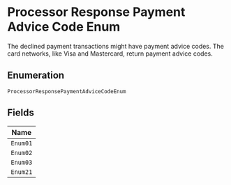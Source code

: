 
# Processor Response Payment Advice Code Enum

The declined payment transactions might have payment advice codes. The card networks, like Visa and Mastercard, return payment advice codes.

## Enumeration

`ProcessorResponsePaymentAdviceCodeEnum`

## Fields

| Name |
|  --- |
| `Enum01` |
| `Enum02` |
| `Enum03` |
| `Enum21` |

